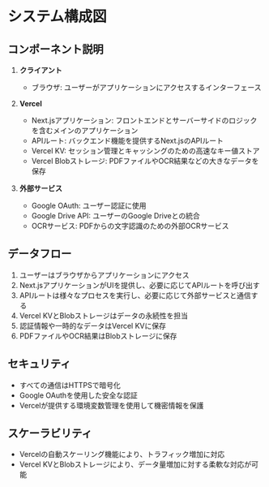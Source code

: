 # システム構成図

## コンポーネント説明

1. **クライアント**
   - ブラウザ: ユーザーがアプリケーションにアクセスするインターフェース

2. **Vercel**
   - Next.jsアプリケーション: フロントエンドとサーバーサイドのロジックを含むメインのアプリケーション
   - APIルート: バックエンド機能を提供するNext.jsのAPIルート
   - Vercel KV: セッション管理とキャッシングのための高速なキー値ストア
   - Vercel Blobストレージ: PDFファイルやOCR結果などの大きなデータを保存

3. **外部サービス**
   - Google OAuth: ユーザー認証に使用
   - Google Drive API: ユーザーのGoogle Driveとの統合
   - OCRサービス: PDFからの文字認識のための外部OCRサービス

## データフロー

1. ユーザーはブラウザからアプリケーションにアクセス
2. Next.jsアプリケーションがUIを提供し、必要に応じてAPIルートを呼び出す
3. APIルートは様々なプロセスを実行し、必要に応じて外部サービスと通信する
4. Vercel KVとBlobストレージはデータの永続性を担当
5. 認証情報や一時的なデータはVercel KVに保存
6. PDFファイルやOCR結果はBlobストレージに保存

## セキュリティ

- すべての通信はHTTPSで暗号化
- Google OAuthを使用した安全な認証
- Vercelが提供する環境変数管理を使用して機密情報を保護

## スケーラビリティ
- Vercelの自動スケーリング機能により、トラフィック増加に対応
- Vercel KVとBlobストレージにより、データ量増加に対する柔軟な対応が可能